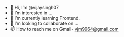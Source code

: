 - 👋 Hi, I’m @vijaysingh07
- 👀 I’m interested in ...
- 🌱 I’m currently learning Frontend.
- 💞️ I’m looking to collaborate on ...
- 📫 How to reach me on Gmail- vjm9964@gmail.com

<!---
vijaysingh07/vijaysingh07 is a ✨ special ✨ repository because its `README.md` (this file) appears on your GitHub profile.
You can click the Preview link to take a look at your changes.
--->
